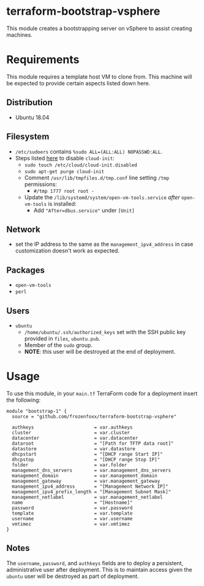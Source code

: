 # terraform-bootstrap-vsphere

This module creates a bootstrapping server on vSphere to assist creating machines.

# Requirements

This module requires a template host VM to clone from. This machine will be expected to provide certain aspects listed down here.

## Distribution

* Ubuntu 18.04

## Filesystem

* `/etc/sudoers` contains `%sudo ALL=(ALL:ALL) NOPASSWD:ALL`.
* Steps listed [here](https://kb.vmware.com/s/article/54986) to disable `cloud-init`:
  * `sudo touch /etc/cloud/cloud-init.disabled`
  * `sudo apt-get purge cloud-init`
  * Comment `/usr/lib/tmpfiles.d/tmp.conf` line setting `/tmp` permissions:
    * `#/tmp 1777 root root -`
  * Update the `/lib/systemd/system/open-vm-tools.service` _after_ `open-vm-tools` is installed:
    * Add `"After=dbus.service"` under `[Unit]`

## Network

* set the IP address to the same as the `management_ipv4_address` in case customization doesn't work as expected.

## Packages

* `open-vm-tools`
* `perl`

## Users

* `ubuntu`
  * `/home/ubuntu/.ssh/authorized_keys` set with the SSH public key provided in `files`, `ubuntu.pub`.
  * Member of the `sudo` group.
  * **NOTE**: this user will be destroyed at the end of deployment.

# Usage

To use this module, in your `main.tf` TerraForm code for a deployment insert the following:

```
module "bootstrap-1" {
  source = "github.com/frozenfoxx/terraform-bootstrap-vsphere"

  authkeys                      = var.authkeys
  cluster                       = var.cluster
  datacenter                    = var.datacenter
  dataroot                      = "[Path for TFTP data root]"
  datastore                     = var.datastore
  dhcpstart                     = "[DHCP range Start IP]"
  dhcpstop                      = "[DHCP range Stop IP]"
  folder                        = var.folder
  management_dns_servers        = var.management_dns_servers
  management_domain             = var.management_domain
  management_gateway            = var.management_gateway
  management_ipv4_address       = "[Management Network IP]"
  management_ipv4_prefix_length = "[Management Subnet Mask]"
  management_netlabel           = var.management_netlabel
  name                          = "[Hostname]"
  password                      = var.password
  template                      = var.template
  username                      = var.username
  vmtimez                       = var.vmtimez
}
```

## Notes

The `username`, `password`, and `authkeys` fields are to deploy a persistent, administrative user after deployment. This is to maintain access given the `ubuntu` user will be destroyed as part of deployment.
